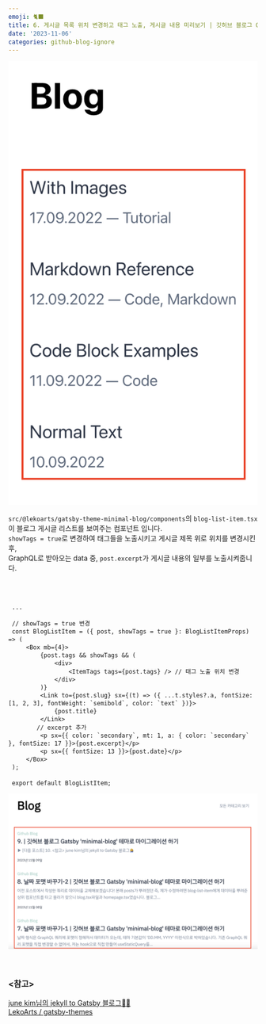 ```yaml
---
emoji: 🐈‍⬛
title: 6. 게시글 목록 위치 변경하고 태그 노출, 게시글 내용 미리보기 | 깃허브 블로그 Gatsby 'minimal-blog' 테마로 마이그레이션 하기
date: '2023-11-06'
categories: github-blog-ignore
---
```


![변경 전](./list_bf.png)

`src/@lekoarts/gatsby-theme-minimal-blog/components`의 `blog-list-item.tsx`이 블로그 게시글 리스트를 보여주는 컴포넌트 입니다.  
 `showTags = true`로 변경하여 태그들을 노출시키고 게시글 제목 위로 위치를 변경시킨 후,  
 GraphQL로 받아오는 data 중, `post.excerpt`가 게시글 내용의 일부를 노출시켜줍니다.

<br />

```tsx title="src/@lekoarts/gatsby-theme-minimal-blog/components/blog-list-item.tsx" highlight=3-4,6-10,14-15

 ...

 // showTags = true 변경
 const BlogListItem = ({ post, showTags = true }: BlogListItemProps) => (
     <Box mb={4}>
         {post.tags && showTags && (
             <div>
                 <ItemTags tags={post.tags} /> // 태그 노출 위치 변경
             </div>
         )}
         <Link to={post.slug} sx={(t) => ({ ...t.styles?.a, fontSize: [1, 2, 3], fontWeight: `semibold`, color: `text` })}>
             {post.title}
         </Link>
        // excerpt 추가
         <p sx={{ color: `secondary`, mt: 1, a: { color: `secondary` }, fontSize: 17 }}>{post.excerpt}</p>
         <p sx={{ fontSize: 13 }}>{post.date}</p>
     </Box>
 );

 export default BlogListItem;
```

![변경 후](./list_at.png)

<br/>

### \<참고>

[june kim님의 jekyll to Gatsby 블로그👩‍🔧](https://juneyr.dev/jekyll-to-gatsby-%EB%B8%94%EB%A1%9C%EA%B7%B8-%F0%9F%91%A9%E2%80%8D%F0%9F%94%A7)  
[LekoArts / gatsby-themes](https://github.com/LekoArts/gatsby-themes/tree/main/themes/gatsby-theme-minimal-blog)
